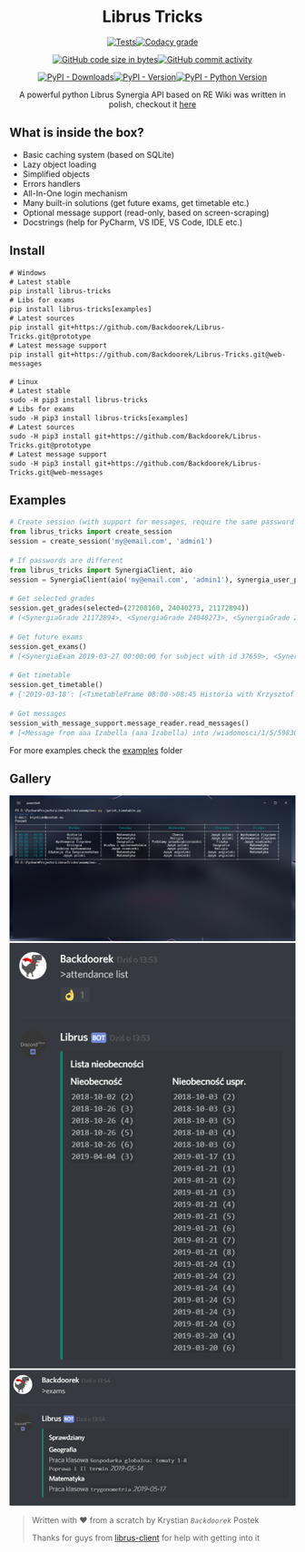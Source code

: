 <div align="center">
    <h1>Librus Tricks</h1>

[![Tests](https://img.shields.io/travis/Backdoorek/Librus-Tricks.svg?logo=travis&style=for-the-badge)](https://travis-ci.org/Backdoorek/Librus-Tricks)[![Codacy grade](https://img.shields.io/codacy/grade/afcbb085b8a746db8795c3a5a13054e6.svg?logo=codacy&style=for-the-badge)](https://app.codacy.com/project/Backdoorek/Librus-Tricks/dashboard)

[![GitHub code size in bytes](https://img.shields.io/github/languages/code-size/Backdoorek/Librus-Tricks.svg?color=gray&logo=github&style=for-the-badge)![GitHub commit activity](https://img.shields.io/github/commit-activity/m/Backdoorek/Librus-Tricks.svg?style=for-the-badge)](https://github.com/Backdoorek/Librus-Tricks)

[![PyPI - Downloads](https://img.shields.io/pypi/dm/librus-tricks.svg?style=for-the-badge)![PyPI - Version](https://img.shields.io/pypi/v/librus-tricks.svg?style=for-the-badge)![PyPI - Python Version](https://img.shields.io/pypi/pyversions/librus-tricks.svg?style=for-the-badge)](https://pypi.org/project/librus-tricks/)

A powerful python Librus Synergia API based on RE
Wiki was written in polish, checkout it [here](https://github.com/Backdoorek/Librus-Tricks/wiki)
</div>

## What is inside the box?
 - Basic caching system (based on SQLite)
 - Lazy object loading
 - Simplified objects
 - Errors handlers
 - All-In-One login mechanism
 - Many built-in solutions (get future exams, get timetable etc.)
 - Optional message support (read-only, based on screen-scraping)
 - Docstrings (help for PyCharm, VS IDE, VS Code, IDLE etc.)

## Install
```text
# Windows
# Latest stable
pip install librus-tricks
# Libs for exams
pip install librus-tricks[examples]
# Latest sources
pip install git+https://github.com/Backdoorek/Librus-Tricks.git@prototype
# Latest message support
pip install git+https://github.com/Backdoorek/Librus-Tricks.git@web-messages

# Linux
# Latest stable
sudo -H pip3 install librus-tricks
# Libs for exams
sudo -H pip3 install librus-tricks[examples]
# Latest sources
sudo -H pip3 install git+https://github.com/Backdoorek/Librus-Tricks.git@prototype
# Latest message support
sudo -H pip3 install git+https://github.com/Backdoorek/Librus-Tricks.git@web-messages

```

## Examples
```python
# Create session (with support for messages, require the same password for Portal Librus and Synergia)
from librus_tricks import create_session
session = create_session('my@email.com', 'admin1')

# If passwords are different
from librus_tricks import SynergiaClient, aio
session = SynergiaClient(aio('my@email.com', 'admin1'), synergia_user_passwd='admin2')

# Get selected grades
session.get_grades(selected=(27208160, 24040273, 21172894))
# (<SynergiaGrade 21172894>, <SynergiaGrade 24040273>, <SynergiaGrade 27208160>)

# Get future exams
session.get_exams()
# [<SynergiaExam 2019-03-27 00:00:00 for subject with id 37659>, <SynergiaExam 2019-03-28 00:00:00 for subject with id 37675>, <SynergiaExam 2019-03-26 00:00:00 for subject with id 37670>]

# Get timetable
session.get_timetable()
# {'2019-03-18': [<TimetableFrame 08:00->08:45 Historia with Krzysztof ...>, <TimetableFrame 08:55->09:40 Wychowanie fizyczne with Artur ...>, <TimetableFrame 09:50->10:35 Wychowanie fizyczne with Arkadiusz ...>, <TimetableFrame 10:50->11:35 Edukacja dla bezpieczeństwa with Arkadiusz ...>, <TimetableFrame 11:45->12:30 Godzina wychowawcza with Elżbieta ...>, <TimetableFrame 12:50->13:35 Język polski with Aleksandra ...>, <TimetableFrame 13:50->14:35 Język polski with Aleksandra ...>], '2019-03-19': [<TimetableFrame 08:00->08:45 Matematyka with Joanna ...>, <TimetableFrame 08:55->09:40 Matematyka with Joanna ...>, <TimetableFrame 09:50->10:35 Geografia with Agnieszka ...>, <TimetableFrame 10:50->11:35 Wiedza o społeczeństwie with Sylwia ...>, <TimetableFrame 11:45->12:30 Język niemiecki with Elżbieta ...>, <TimetableFrame 12:50->13:35 Matematyka with Joanna ...>], '2019-03-20': [<TimetableFrame 08:00->08:45 Chemia with Edyta ...>, <TimetableFrame 08:55->09:40 Religia with Magdalena ...>, <TimetableFrame 09:50->10:35 Język angielski with Krystyna ...>, <TimetableFrame 10:50->11:35 Etyka with Marta ...>, <TimetableFrame 11:45->12:30 Informatyka with Iwona ...>, <TimetableFrame 12:50->13:35 Język angielski with Krystyna ...>, <TimetableFrame 13:50->14:35 Język niemiecki with Elżbieta ...>], '2019-03-21': [<TimetableFrame 08:00->08:45 Język polski with Aleksandra ...>, <TimetableFrame 08:55->09:40 Język polski with Aleksandra ...>, <TimetableFrame 09:50->10:35 Fizyka with Hieronim ...>, <TimetableFrame 10:50->11:35 Wiedza o kulturze with Elżbieta ...>, <TimetableFrame 11:45->12:30 Religia with Magdalena ...>, <TimetableFrame 12:50->13:35 Język angielski with Krystyna ...>, <TimetableFrame 13:50->14:35 Język angielski with Krystyna ...>], '2019-03-22': [<TimetableFrame 08:00->08:45 Wychowanie fizyczne with Arkadiusz ...>, <TimetableFrame 08:55->09:40 Wychowanie fizyczne with Arkadiusz ...>, <TimetableFrame 09:50->10:35 Informatyka with Iwona ...>, <TimetableFrame 10:50->11:35 Matematyka with Joanna ...>, <TimetableFrame 11:45->12:30 Matematyka with Joanna ...>]}

# Get messages
session_with_message_support.message_reader.read_messages()
# [<Message from aaa Izabella (aaa Izabella) into /wiadomosci/1/5/5983071/f0>, ...]
```

For more examples check the [examples](https://github.com/Backdoorek/Librus-Tricks/tree/prototype/examples) folder

## Gallery
![](https://github.com/Backdoorek/public-files/blob/master/Z270-HD3P_2019-05-18_09'23'03.png?raw=true)
![](https://github.com/Backdoorek/public-files/blob/master/Discord_2019.05.01_130054.png?raw=true)
![](https://github.com/Backdoorek/public-files/blob/master/Discord_2019.05.01_133954.png?raw=true)

> Written with ❤ from a scratch by Krystian _`Backdoorek`_ Postek
>
> Thanks for guys from [librus-client](https://discord.gg/ybTX4gM) for help with getting into it
